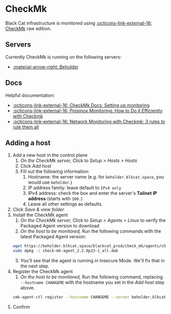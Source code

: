 # CheckMk
Black Cat infrastructure is monitored using [:octicons-link-external-16: CheckMk](https://checkmk.com/) raw edition.

## Servers
Currently CheckMk is running on the following servers:  
- [:material-arrow-right: Beholder](<Servers/Server Inventory/beholder.md>)

## Docs
Helpful documentation:
- [:octicons-link-external-16: CheckMk Docs: Setting up monitoring](https://docs.checkmk.com/latest/en/intro_setup_monitor.html)  
- [:octicons-link-external-16: Proxmox Monitoring: How to Do it Efficiently with Checkmk](https://checkmk.com/blog/proxmox-monitoring)  
- [:octicons-link-external-16: Network Monitoring with Checkmk: 3 rules to rule them all](https://checkmk.com/blog/network-monitoring-with-checkmk-2-0)

## Adding a host
1.  Add a new host in the control plane
    1.  *On the CheckMk server,* Click to *Setup > Hosts > Hosts*
    1.  Click *Add host*
    1.  Fill out the following information:
        1.  Hostname: the server name (e.g. for `beholder.blkcat.space`, you would use `beholder`.)
        2.  IP address family: leave default to `IPv4 only`
        3.  IPv4 address: check the box and enter the server's **Tailnet IP address** (starts with `100.`)
        4.  Leave all other settings as defaults.
   2.  Click *Save & view folder*
2.  Install the CheckMk agent
    1.  *On the CheckMk server,* Click to *Setup > Agents > Linux* to verify the Packaged Agent version to download
    2.  *On the host to be monitored,* Run the following commands with the latest Packaged Agent version:  
    ``` bash
    wget https://beholder.blkcat.space/blackcat_prod/check_mk/agents/check-mk-agent_2.2.0p23-1_all.deb
    sudo dpkg -i check-mk-agent_2.2.0p23-1_all.deb
    ```
    3. You'll see that the agent is running in Insecure Mode. We'll fix that in the next step.
3.  Register the CheckMk agent
    1.  *On the host to be monitored,* Run the following command, replacing `--hostname CHANGEME` with the hostname you set in the *Add host* step above.
    ``` bash
    cmk-agent-ctl register --hostname CHANGEME --server beholder.blkcat.space --site blackcat_prod --user register
    ```
4. Confirm
